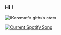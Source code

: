 ### Hi !
![iKeramat's github stats](https://github-readme-stats.vercel.app/api?username=iKeramat&show_icons=true&theme=dracula&count_private=true)

<a href="https://open.spotify.com/user/1ryo8oc1nskisb64ma8i57qja">
  <img src="https://ikeramat.vercel.app/api?theme=dark&scan=true&rainbow=true" alt="Current Spotify Song">
</a>

